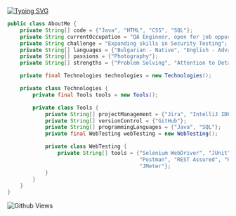 [![Typing SVG](https://readme-typing-svg.demolab.com?font=Fira+Code&size=40&duration=2300&color=FF1B1B&center=true&vCenter=true&multiline=true&random=false&width=900&height=130&lines=Hi%2C+my+name+is+Dinko;QA+engineer+from+Bulgaria)](https://git.io/typing-svg)

```java
public class AboutMe {
    private String[] code = {"Java", "HTML", "CSS", "SQL"};
    private String currentOccupation = "QA Engineer, open for job opportunities";
    private String challenge = "Expanding skills in Security Testing";
    private String[] languages = {"Bulgarian - Native", "English - Advanced"};
    private String[] passions = {"Photography"};
    private String[] strengths = {"Problem Solving", "Attention to Detail", "Team Collaboration"};

    private final Technologies technologies = new Technologies();

    private class Technologies {
        private final Tools tools = new Tools();

        private class Tools {
            private String[] projectManagement = {"Jira", "IntelliJ IDEA"};
            private String[] versionControl = {"GitHub"};
            private String[] programmingLanguages = {"Java", "SQL"};
            private final WebTesting webTesting = new WebTesting();

            private class WebTesting {
                private String[] tools = {"Selenium WebDriver", "JUnit", "TestNG",
                                          "Postman", "REST Assured", "HTML", "CSS",
                                          "JMeter"};
            }
        }
    }
}
```

![Github Views](https://github-views.deno.dev/api/badge/dinko-atanasov?color=red&labelColor=red)



